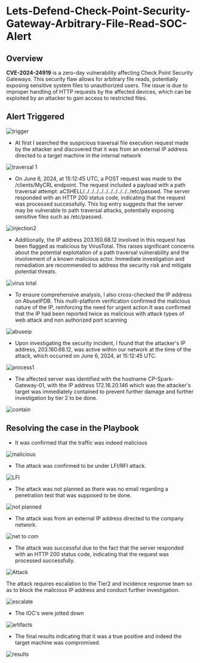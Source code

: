 # Lets-Defend-Check-Point-Security-Gateway-Arbitrary-File-Read-SOC-Alert
## Overview

**CVE-2024-24919** is a zero-day vulnerability affecting Check Point Security Gateways. This security flaw allows for arbitrary file reads, potentially exposing sensitive system files to unauthorized users. The issue is due to improper handling of HTTP requests by the affected devices, which can be exploited by an attacker to gain access to restricted files.

## Alert Triggered
![trigger](https://github.com/user-attachments/assets/1e1b52ff-4475-4508-9cd7-43cf6c5b52bc)

- At first I searched the suspicious traversal file execution request made by the attacker and discovered that it was from an external IP address directed to a target machine in the internal network
  
![traversal 1](https://github.com/user-attachments/assets/bb87d202-a3cd-496a-8455-3d0229eaece2)

- On June 6, 2024, at 15:12:45 UTC, a POST request was made to the /clients/MyCRL endpoint. The request included a payload with a path traversal attempt: aCSHELL/../../../../../../../../../../etc/passwd. The server responded with an HTTP 200 status code, indicating that the request was processed successfully. This log entry suggests that the server may be vulnerable to path traversal attacks, potentially exposing sensitive files such as /etc/passwd.

![injection2](https://github.com/user-attachments/assets/caef81c7-6480-40ba-9656-8b250983882b)

- Additionally, the IP address 203.160.68.12 involved in this request has been flagged as malicious by VirusTotal. This raises significant concerns about the potential exploitation of a path traversal vulnerability and the involvement of a known malicious actor. Immediate investigation and remediation are recommended to address the security risk and mitigate potential threats.
  
![virus total](https://github.com/user-attachments/assets/b0c0212c-5448-413c-b031-0343329f74c6)

 - To ensure comprehensive analysis, I also cross-checked the IP address on AbuseIPDB. This multi-platform verification confirmed the malicious nature of the IP, reinforcing the need for urgent action.It was confirmed that the IP had been reported twice as malicious with attack types of web attack and non authorized port scanning
   
 ![abuseip](https://github.com/user-attachments/assets/900f73ca-874f-4b5e-b9e0-9b0d4271e85c)
 
- Upon investigating the security incident, I found that the attacker's IP address, 203.160.68.12, was active within our network at the time of the attack, which occurred on June 6, 2024, at 15:12:45 UTC.

![process1](https://github.com/user-attachments/assets/b4413211-a1f9-40df-a462-7662a99330ff)

- The affected server was identified with the hostname CP-Spark-Gateway-01, with  the IP address 172.16.20.146 which was the attacker's target was immediately contained to prevent further damage and further investigation by tier 2 to be done.
   
![contain](https://github.com/user-attachments/assets/3714fd38-4189-4cfa-8f29-1d8cda6ef9d4)

## Resolving the case in the Playbook

- It was confirmed that the traffic was indeed malicious
  
![malicious](https://github.com/user-attachments/assets/b7b30c71-0cc2-4ef3-aecf-0ed8a4c6b997)

- The attack was confirmed to be under LFI/RFI attack.

![LFI](https://github.com/user-attachments/assets/2bbbdc5f-d8fc-4146-af17-01363393724f)

- The attack was not planned as there was no email regarding a penetration test that was supposed to be done.

![not planned](https://github.com/user-attachments/assets/10775612-bfd8-43f1-ba0b-45c8aaf3c881)

- The attack was from an external IP address directed to the company network.

![net to com](https://github.com/user-attachments/assets/24890344-208e-45cf-af62-a0a02fe6ea47)

- The attack was successful due to the fact that the server responded with an HTTP 200 status code, indicating that the request was processed successfully.
  
![Attack](https://github.com/user-attachments/assets/bde4c7e4-90e7-401d-8e13-9910974b0a01)

The attack requires escalation to the Tier2 and incidence response team so as to block the malicious IP address and conduct further investigation.

![escalate](https://github.com/user-attachments/assets/6d1841c2-4d01-40be-9362-2fa2dc21d885)


- The IOC's were jotted down
  
![artifacts](https://github.com/user-attachments/assets/bbcd1c36-6a0b-4ed9-a5df-12e4d28a59e1)

- The final results indicating that it was a true positive and indeed the target machine was compromised.

![results](https://github.com/user-attachments/assets/441626b4-6e92-45dd-b3f6-08aaf4a45b8b)

















